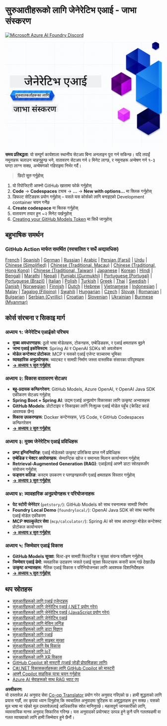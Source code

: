 <!--
CO_OP_TRANSLATOR_METADATA:
{
  "original_hash": "d684972689e288a83779255116bb42c3",
  "translation_date": "2025-07-27T08:42:12+00:00",
  "source_file": "README.md",
  "language_code": "ne"
}
-->
# सुरुआतीहरूको लागि जेनेरेटिभ एआई - जाभा संस्करण  
[![Microsoft Azure AI Foundry Discord](https://dcbadge.limes.pink/api/server/ByRwuEEgH4)](https://discord.com/invite/ByRwuEEgH4)  

![सुरुआतीहरूको लागि जेनेरेटिभ एआई - जाभा संस्करण](../../translated_images/beg-genai-series.8b48be9951cc574c25f8a3accba949bfd03c2f008e2c613283a1b47316fbee68.ne.png)  

**समय प्रतिबद्धता**: यो सम्पूर्ण कार्यशाला स्थानीय सेटअप बिना अनलाइन पूरा गर्न सकिन्छ। यदि तपाईं नमूनाहरू चलाउन चाहनुहुन्छ भने, वातावरण सेटअप गर्न २ मिनेट लाग्छ, र नमूनाहरू अन्वेषण गर्न १-३ घण्टा लाग्न सक्छ, अन्वेषणको गहिराइमा निर्भर गर्दै।  

> **छिटो सुरु गर्नुहोस्**  

1. यो रिपोजिटरी आफ्नो GitHub खातामा फोर्क गर्नुहोस्  
2. **Code** → **Codespaces** ट्याब → **...** → **New with options...** मा क्लिक गर्नुहोस्  
3. डिफल्ट सेटिङहरू प्रयोग गर्नुहोस् – यसले यस कोर्सको लागि बनाइएको Development container चयन गर्नेछ  
4. **Create codespace** मा क्लिक गर्नुहोस्  
5. वातावरण तयार हुन ~२ मिनेट पर्खनुहोस्  
6. [Creating your GitHub Models Token](./02-SetupDevEnvironment/README.md#step-2-create-a-github-personal-access-token) मा सिधै जानुहोस्  

## बहुभाषिक समर्थन  

### GitHub Action मार्फत समर्थित (स्वचालित र सधैं अद्यावधिक)  

[French](../fr/README.md) | [Spanish](../es/README.md) | [German](../de/README.md) | [Russian](../ru/README.md) | [Arabic](../ar/README.md) | [Persian (Farsi)](../fa/README.md) | [Urdu](../ur/README.md) | [Chinese (Simplified)](../zh/README.md) | [Chinese (Traditional, Macau)](../mo/README.md) | [Chinese (Traditional, Hong Kong)](../hk/README.md) | [Chinese (Traditional, Taiwan)](../tw/README.md) | [Japanese](../ja/README.md) | [Korean](../ko/README.md) | [Hindi](../hi/README.md) | [Bengali](../bn/README.md) | [Marathi](../mr/README.md) | [Nepali](./README.md) | [Punjabi (Gurmukhi)](../pa/README.md) | [Portuguese (Portugal)](../pt/README.md) | [Portuguese (Brazil)](../br/README.md) | [Italian](../it/README.md) | [Polish](../pl/README.md) | [Turkish](../tr/README.md) | [Greek](../el/README.md) | [Thai](../th/README.md) | [Swedish](../sv/README.md) | [Danish](../da/README.md) | [Norwegian](../no/README.md) | [Finnish](../fi/README.md) | [Dutch](../nl/README.md) | [Hebrew](../he/README.md) | [Vietnamese](../vi/README.md) | [Indonesian](../id/README.md) | [Malay](../ms/README.md) | [Tagalog (Filipino)](../tl/README.md) | [Swahili](../sw/README.md) | [Hungarian](../hu/README.md) | [Czech](../cs/README.md) | [Slovak](../sk/README.md) | [Romanian](../ro/README.md) | [Bulgarian](../bg/README.md) | [Serbian (Cyrillic)](../sr/README.md) | [Croatian](../hr/README.md) | [Slovenian](../sl/README.md) | [Ukrainian](../uk/README.md) | [Burmese (Myanmar)](../my/README.md)  

## कोर्स संरचना र सिकाइ मार्ग  

### **अध्याय १: जेनेरेटिभ एआईको परिचय**  
- **मुख्य अवधारणाहरू**: ठूलो भाषा मोडेलहरू, टोकनहरू, एम्बेडिङहरू, र एआई क्षमताहरू बुझ्ने  
- **जाभा एआई इकोसिस्टम**: Spring AI र OpenAI SDKs को अवलोकन  
- **मोडेल कन्टेक्स्ट प्रोटोकल**: MCP र यसको एआई एजेन्ट सञ्चारमा भूमिका  
- **व्यावहारिक अनुप्रयोगहरू**: च्याटबट र सामग्री निर्माण जस्ता वास्तविक संसारका परिदृश्यहरू  
- **[→ अध्याय १ सुरु गर्नुहोस्](./01-IntroToGenAI/README.md)**  

### **अध्याय २: विकास वातावरण सेटअप**  
- **बहु-प्रदायक कन्फिगरेसन**: GitHub Models, Azure OpenAI, र OpenAI Java SDK एकीकरण सेटअप गर्नुहोस्  
- **Spring Boot + Spring AI**: उद्यम एआई अनुप्रयोग विकासका लागि उत्कृष्ट अभ्यासहरू  
- **GitHub Models**: प्रोटोटाइप र सिकाइका लागि निःशुल्क एआई मोडेल पहुँच (क्रेडिट कार्ड आवश्यक छैन)  
- **विकास उपकरणहरू**: Docker कन्टेनरहरू, VS Code, र GitHub Codespaces कन्फिगरेसन  
- **[→ अध्याय २ सुरु गर्नुहोस्](./02-SetupDevEnvironment/README.md)**  

### **अध्याय ३: मुख्य जेनेरेटिभ एआई प्रविधिहरू**  
- **प्रम्प्ट इन्जिनियरिङ**: एआई मोडेलको उत्कृष्ट प्रतिक्रिया प्राप्त गर्ने प्रविधिहरू  
- **एम्बेडिङ र भेक्टर अपरेसनहरू**: सेम्यान्टिक खोज र समानता मिलान कार्यान्वयन गर्नुहोस्  
- **Retrieval-Augmented Generation (RAG)**: एआईलाई आफ्नै डाटा स्रोतहरूसँग संयोजन गर्नुहोस्  
- **फङ्सन कलिङ**: कस्टम उपकरण र प्लगइनहरूसँग एआई क्षमताहरू विस्तार गर्नुहोस्  
- **[→ अध्याय ३ सुरु गर्नुहोस्](./03-CoreGenerativeAITechniques/README.md)**  

### **अध्याय ४: व्यावहारिक अनुप्रयोगहरू र परियोजनाहरू**  
- **पेट स्टोरी जेनेरेटर** (`petstory/`): GitHub Models को साथ रचनात्मक सामग्री निर्माण  
- **Foundry Local Demo** (`foundrylocal/`): OpenAI Java SDK को साथ स्थानीय एआई मोडेल एकीकरण  
- **MCP क्याल्कुलेटर सेवा** (`mcp/calculator/`): Spring AI को साथ आधारभूत मोडेल कन्टेक्स्ट प्रोटोकल कार्यान्वयन  
- **[→ अध्याय ४ सुरु गर्नुहोस्](./04-PracticalSamples/README.md)**  

### **अध्याय ५: जिम्मेवार एआई विकास**  
- **GitHub Models सुरक्षा**: बिल्ट-इन सामग्री फिल्टरिङ र सुरक्षा संयन्त्र परीक्षण गर्नुहोस्  
- **जिम्मेवार एआई डेमो**: व्यवहारिक उदाहरण जसले एआई सुरक्षा फिल्टरहरू कसरी काम गर्छ देखाउँछ  
- **उत्कृष्ट अभ्यासहरू**: नैतिक एआई विकास र परिनियोजनका लागि आवश्यक दिशानिर्देशहरू  
- **[→ अध्याय ५ सुरु गर्नुहोस्](./05-ResponsibleGenAI/README.md)**  

## थप स्रोतहरू  

- [सुरुआतीहरूको लागि एआई एजेन्टहरू](https://github.com/microsoft/ai-agents-for-beginners)  
- [सुरुआतीहरूको लागि जेनेरेटिभ एआई (.NET प्रयोग गरेर)](https://github.com/microsoft/Generative-AI-for-beginners-dotnet)  
- [सुरुआतीहरूको लागि जेनेरेटिभ एआई (JavaScript प्रयोग गरेर)](https://github.com/microsoft/generative-ai-with-javascript)  
- [सुरुआतीहरूको लागि जेनेरेटिभ एआई](https://github.com/microsoft/generative-ai-for-beginners)  
- [सुरुआतीहरूको लागि मेसिन लर्निङ](https://aka.ms/ml-beginners)  
- [सुरुआतीहरूको लागि डाटा विज्ञान](https://aka.ms/datascience-beginners)  
- [सुरुआतीहरूको लागि एआई](https://aka.ms/ai-beginners)  
- [सुरुआतीहरूको लागि साइबर सुरक्षा](https://github.com/microsoft/Security-101)  
- [सुरुआतीहरूको लागि वेब विकास](https://aka.ms/webdev-beginners)  
- [सुरुआतीहरूको लागि IoT](https://aka.ms/iot-beginners)  
- [सुरुआतीहरूको लागि XR विकास](https://github.com/microsoft/xr-development-for-beginners)  
- [GitHub Copilot को मास्टरी (एआई जोडी प्रोग्रामिङका लागि)](https://aka.ms/GitHubCopilotAI)  
- [C#/.NET विकासकर्ताहरूका लागि GitHub Copilot को मास्टरी](https://github.com/microsoft/mastering-github-copilot-for-dotnet-csharp-developers)  
- [आफ्नै Copilot साहसिक यात्रा चयन गर्नुहोस्](https://github.com/microsoft/CopilotAdventures)  
- [Azure AI सेवाहरूको साथ RAG च्याट एप](https://github.com/Azure-Samples/azure-search-openai-demo-java)  

**अस्वीकरण**:  
यो दस्तावेज़ AI अनुवाद सेवा [Co-op Translator](https://github.com/Azure/co-op-translator) प्रयोग गरेर अनुवाद गरिएको छ। हामी शुद्धताको लागि प्रयास गर्छौं, तर कृपया ध्यान दिनुहोस् कि स्वचालित अनुवादमा त्रुटिहरू वा अशुद्धताहरू हुन सक्छ। यसको मूल भाषा मा रहेको मूल दस्तावेज़लाई आधिकारिक स्रोत मानिनुपर्छ। महत्वपूर्ण जानकारीको लागि, व्यावसायिक मानव अनुवाद सिफारिस गरिन्छ। यस अनुवादको प्रयोगबाट उत्पन्न हुने कुनै पनि गलतफहमी वा गलत व्याख्याको लागि हामी जिम्मेवार हुने छैनौं।